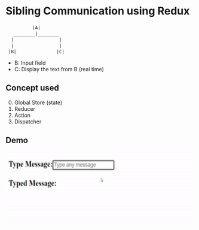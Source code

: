 # Sibling Communication using Redux
   
              |A|
       ________|________
      |                 |
      |                 |
     |B|               |C|
     
- B: Input field
- C: Display the text from B (real time)
      
   
## Concept used
0. Global Store (state)
1. Reducer
2. Action
3. Dispatcher

## Demo

<img src="https://github.com/arpitpatel1501/sibling-communication-redux-react/blob/main/sibling-communication.gif" width="600" height="200" />
